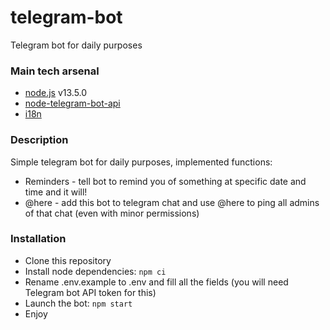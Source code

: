 # telegram-bot
Telegram bot for daily purposes

### Main tech arsenal
* [node.js](nodejs.org) v13.5.0
* [node-telegram-bot-api](https://github.com/yagop/node-telegram-bot-api)
* [i18n](https://github.com/mashpie/i18n-node)

### Description
Simple telegram bot for daily purposes, implemented functions:
* Reminders - tell bot to remind you of something at specific date and time and it will!
* @here - add this bot to telegram chat and use @here to ping all admins of that chat (even with minor permissions)

### Installation
* Clone this repository
* Install node dependencies: ```npm ci```
* Rename .env.example to .env and fill all the fields (you will need Telegram bot API token for this)
* Launch the bot: ```npm start```
* Enjoy
